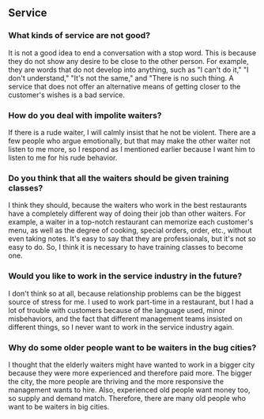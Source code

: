 ## Service

### What kinds of service are not good?

It is not a good idea to end a conversation with a stop word.
This is because they do not show any desire to be close to the other person.
For example, they are words that do not develop into anything, such as "I can't do it," "I don't understand," "It's not the same," and "There is no such thing. 
A service that does not offer an alternative means of getting closer to the customer's wishes is a bad service.

### How do you deal with impolite waiters?
If there is a rude waiter, I will calmly insist that he not be violent. There are a few people who argue emotionally, but that may make the other waiter not listen to me more, so I respond as I mentioned earlier because I want him to listen to me for his rude behavior.


### Do you think that all the waiters should be given training classes?

I think they should, because the waiters who work in the best restaurants have a completely different way of doing their job than other waiters.
For example, a waiter in a top-notch restaurant can memorize each customer's menu, as well as the degree of cooking, special orders, order, etc., without even taking notes. It's easy to say that they are professionals, but it's not so easy to do. So, I think it is necessary to have training classes to become one.

### Would you like to work in the service industry in the future?

 I don't think so at all, because relationship problems can be the biggest source of stress for me.
 I used to work part-time in a restaurant, but I had a lot of trouble with customers because of the language used, minor misbehaviors, and the fact that different management teams insisted on different things, so I never want to work in the service industry again.
 

### Why do some older people want to be waiters in the bug cities?

I thought that the elderly waiters might have wanted to work in a bigger city because they were more experienced and therefore paid more.
The bigger the city, the more people are thriving and the more responsive the management wants to hire. Also, experienced old people want money too, so supply and demand match. Therefore, there are many old people who want to be waiters in big cities.

